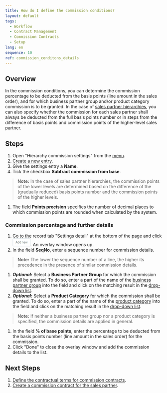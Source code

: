 ```yaml
---
title: How do I define the commission conditions?
layout: default
tags:
  - Workflow
  - Contract Management
  - Commission Contracts
  - Setup
lang: en
sequence: 10
ref: commission_conditons_details
---
```


## Overview
In the commission conditions, you can determine the commission percentage to be deducted from the basis points (line amount in the sales order), and for which business partner group and/or product category commission is to be granted. In the case of <a href="Add_new_sales_partner#sp-hierarchy" title="Subordinate sales partners">sales partner hierarchies</a>, you can also specify whether the commission for each sales partner shall always be deducted from the full basis points number or in steps from the difference of basis points and commission points of the higher-level sales partner.

## Steps
1. Open "Hierarchy commission settings" from the [menu](Menu).
1. [Create a new entry](New_Record_Window).
1. Give the settings entry a **Name**.
1. Tick the checkbox **Subtract commission from base**.
 >**Note:** In the case of sales partner hierarchies, the commission points of the lower levels are determined based on the difference of the (gradually reduced) basis points number and the commission points of the higher levels.

1. The field **Points precision** specifies the number of decimal places to which commission points are rounded when calculated by the system.

### Commission percentage and further details
1. Go to the record tab "Settings detail" at the bottom of the page and click !["Add new"](assets/Add_New_Button.png). An overlay window opens up.
1. In the field **SeqNo**, enter a sequence number for commission details.
 >**Note:** The lower the sequence number of a line, the higher its precedence in the presence of similar commission details.

1. ***Optional:*** Select a **Business Partner Group** for which the commission shall be granted. To do so, enter a part of the name of the [business partner group](New_Business_Partner_Group) into the field and click on the matching result in the <a href="Keyboard_shortcuts_reference#dropdown" title="Dynamic Search Box (Autocompletion)">drop-down list</a>.
1. ***Optional:*** Select a **Product Category** for which the commission shall be granted. To do so, enter a part of the name of the [product category](NewProductCategory) into the field and click on the matching result in the <a href="Keyboard_shortcuts_reference#dropdown" title="Dynamic Search Box (Autocompletion)">drop-down list</a>.
 >**Note:** If neither a business partner group nor a product category is specified, the commission details are applied in general.

1. In the field **% of base points**, enter the percentage to be deducted from the basis points number (line amount in the sales order) for the commission.
1. Click "Done" to close the overlay window and add the commission details to the list.

## Next Steps
1. [Define the contractual terms for commission contracts](Define_contractual_terms_commission).
1. [Create a commission contract for the sales partner](Create_commission_contract).
